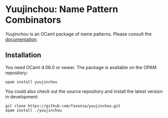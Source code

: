 # Yuujinchou: Name Pattern Combinators

_Yuujinchou_ is an OCaml package of name patterns. Please consult the [documentation](https://favonia.org/yuujinchou).

## Installation

You need OCaml 4.08.0 or newer. The package is available on the OPAM repository:
```
opam install yuujinchou
```

You could also check out the source repository and install the latest version in development:
```
git clone https://github.com/favonia/yuujinchou.git
opam install ./yuujinchou
```
